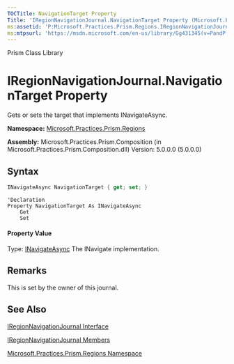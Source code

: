 ```yaml
---
TOCTitle: NavigationTarget Property
Title: 'IRegionNavigationJournal.NavigationTarget Property (Microsoft.Practices.Prism.Regions)'
ms:assetid: 'P:Microsoft.Practices.Prism.Regions.IRegionNavigationJournal.NavigationTarget'
ms:mtpsurl: 'https://msdn.microsoft.com/en-us/library/Gg431345(v=PandP.50)'
---
```


Prism Class Library

IRegionNavigationJournal.NavigationTarget Property
======================================================

Gets or sets the target that implements INavigateAsync.

**Namespace:** [Microsoft.Practices.Prism.Regions](https://msdn.microsoft.com/en-us/library/microsoft.practices.prism.regions(v=pandp.50))

**Assembly:** Microsoft.Practices.Prism.Composition (in Microsoft.Practices.Prism.Composition.dll) Version: 5.0.0.0 (5.0.0.0)

Syntax
------

```C#
INavigateAsync NavigationTarget { get; set; }
```
```VB
'Declaration
Property NavigationTarget As INavigateAsync
	Get
	Set
```

#### Property Value

Type: [INavigateAsync](https://msdn.microsoft.com/en-us/library/microsoft.practices.prism.regions.inavigateasync(v=pandp.50))
The INavigate implementation.

Remarks
-------

<span id="remarksToggle"></span> This is set by the owner of this journal.

See Also
--------


[IRegionNavigationJournal Interface](https://msdn.microsoft.com/en-us/library/microsoft.practices.prism.regions.iregionnavigationjournal(v=pandp.50))

[IRegionNavigationJournal Members](https://msdn.microsoft.com/en-us/library/microsoft.practices.prism.regions.iregionnavigationjournal_members(v=pandp.50))

[Microsoft.Practices.Prism.Regions Namespace](https://msdn.microsoft.com/en-us/library/microsoft.practices.prism.regions(v=pandp.50))
